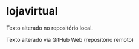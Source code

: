 # lojavirtual

Texto alterado no repositório local.

Texto alterado via GitHub Web (repositório remoto)

